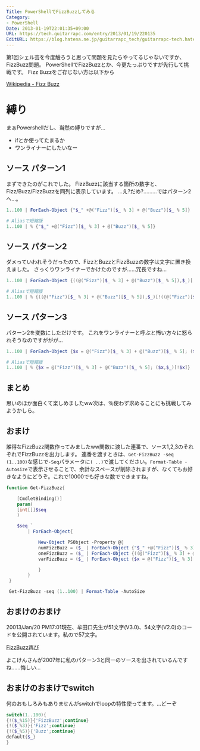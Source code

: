 ```yaml
---
Title: PowerShellでFizzBuzzしてみる
Category:
- PowerShell
Date: 2013-01-19T22:01:35+09:00
URL: https://tech.guitarrapc.com/entry/2013/01/19/220135
EditURL: https://blog.hatena.ne.jp/guitarrapc_tech/guitarrapc-tech.hatenablog.com/atom/entry/6802418398340376748
---
```


<!--
Date: 2013-01-19T22:01:35+09:00
URL: https://tech.guitarrapc.com/entry/2013/01/19/220135
-->

第1回シェル芸を今度触ろうと思って問題を見たらやってるじゃないですか、FizzBuzz問題。
PowerShellでFizzBuzzとか、今更たっぷりですが先行して挑戦です。 Fizz Buzzをご存じない方は以下から

[Wikipedia - Fizz Buzz](http://ja.wikipedia.org/wiki/Fizz_Buzz)

# 縛り

まぁPowershellだし、当然の縛りですが…

- ifとか使ってたまるか
- ワンライナーにしたいなー

## ソース パターン1

まずできたのがこれでした。 FizzBuzzに該当する箇所の数字と、Fizz/Buzz/FizzBuzzを同列に表示しています。 …え?だめ?………ではパターン2へ…。

```ps1
1..100 | ForEach-Object {"$_" +@("Fizz")[$_ % 3] + @("Buzz")[$_ % 5]}

# Aliasで短縮版
1..100 | % {"$_" +@("Fizz")[$_ % 3] + @("Buzz")[$_ % 5]}
```

## ソース パターン2

ダメっていわれそうだったので、FizzとBuzzとFizzBuzzの数字は文字に置き換えました。 さっくりワンライナーでかけたのですが……冗長ですね…

```ps1
1..100 | ForEach-Object {((@("Fizz")[$_ % 3] + @("Buzz")[$_ % 5]),$_)[!((@("Fizz")[$_ % 3] + @("Buzz")[$_ % 5]))]}

# Aliasで短縮版
1..100 | % {((@("Fizz")[$_ % 3] + @("Buzz")[$_ % 5]),$_)[!((@("Fizz")[$_ % 3] + @("Buzz")[$_ % 5]))]}
```

## ソース パターン3
パターン2を変数にしただけです。 これをワンライナーと呼ぶと怖い方々に怒られそうなのですががが…

```ps1
1..100 | ForEach-Object {$x = @("Fizz")[$_ % 3] + @("Buzz")[$_ % 5]; ($x,$_)[!$x]}

# Aliasで短縮版
1..100 | % {$x = @("Fizz")[$_ % 3] + @("Buzz")[$_ % 5]; ($x,$_)[!$x]}
```

## まとめ

思いのほか面白くて楽しめましたww次は、％使わず求めることにも挑戦してみようかしら。

## おまけ

誰得なFizzBuzz関数作ってみましたww関数に渡した連番で、ソース1,2,3のそれぞれでFizzBuzzを出力します。 連番を渡すときは、`Get-FizzBuzz -seq (1..100)`な感じで`-Seq`パラメータに`( ..)`で渡してください。`Format-Table -Autosize`で表示させることで、余計なスペースが削除されますが、なくてもお好きなようにどうぞ。これで10000でも好きな数でできますね。

```ps1
function Get-FizzBuzz{

    [CmdletBinding()]
    param(
    [int[]]$seq
    )

    $seq `
        | ForEach-Object{

            New-Object PSObject -Property @{
            numFizzBuzz = ($_ | ForEach-Object {"$_" +@("Fizz")[$_ % 3] + @("Buzz")[$_ % 5]})
            oneFizzBuzz = ($_ | ForEach-Object {((@("Fizz")[$_ % 3] + @("Buzz")[$_ % 5]),$_)[!((@("Fizz")[$_ % 3] + @("Buzz")[$_ % 5]))]})
            varFizzBuzz = ($_ | ForEach-Object {$x = @("Fizz")[$_ % 3] + @("Buzz")[$_ % 5]; ($x,$_)[!$x]})

            }
        }
 }

 Get-FizzBuzz -seq (1..100) | Format-Table -AutoSize
```

## おまけのおまけ

20013/Jan/20 PM17:01現在、牟田口先生が51文字(V3.0)、54文字(V2.0)のコードを公開されています。私ので57文字。

[FizzBuzz再び](http://winscript.jp/powershell/259)

よこけんさんが2007年に私のパターン3と同一のソースを出されているんですね……悔しい…

## おまけのおまけでswitch

何のおもしろみもありませんがswitchでloopの特性使ってます。…どーぞ

```ps1
switch(1..100){
{!($_%15)}{'FizzBuzz';continue}
{!($_%3)}{'Fizz';continue}
{!($_%5)}{'Buzz';continue}
default{$_}
}
```
